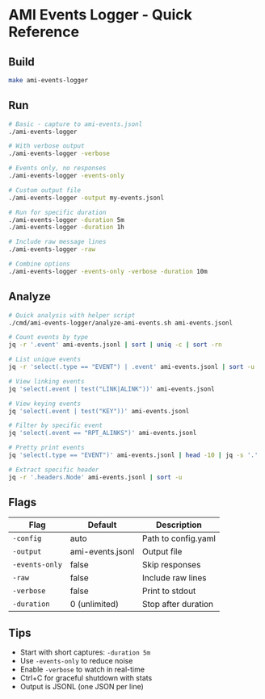# AMI Events Logger - Quick Reference

## Build
```bash
make ami-events-logger
```

## Run
```bash
# Basic - capture to ami-events.jsonl
./ami-events-logger

# With verbose output
./ami-events-logger -verbose

# Events only, no responses
./ami-events-logger -events-only

# Custom output file
./ami-events-logger -output my-events.jsonl

# Run for specific duration
./ami-events-logger -duration 5m
./ami-events-logger -duration 1h

# Include raw message lines
./ami-events-logger -raw

# Combine options
./ami-events-logger -events-only -verbose -duration 10m
```

## Analyze
```bash
# Quick analysis with helper script
./cmd/ami-events-logger/analyze-ami-events.sh ami-events.jsonl

# Count events by type
jq -r '.event' ami-events.jsonl | sort | uniq -c | sort -rn

# List unique events
jq -r 'select(.type == "EVENT") | .event' ami-events.jsonl | sort -u

# View linking events
jq 'select(.event | test("LINK|ALINK"))' ami-events.jsonl

# View keying events  
jq 'select(.event | test("KEY"))' ami-events.jsonl

# Filter by specific event
jq 'select(.event == "RPT_ALINKS")' ami-events.jsonl

# Pretty print events
jq 'select(.type == "EVENT")' ami-events.jsonl | head -10 | jq -s '.'

# Extract specific header
jq -r '.headers.Node' ami-events.jsonl | sort -u
```

## Flags
| Flag | Default | Description |
|------|---------|-------------|
| `-config` | auto | Path to config.yaml |
| `-output` | ami-events.jsonl | Output file |
| `-events-only` | false | Skip responses |
| `-raw` | false | Include raw lines |
| `-verbose` | false | Print to stdout |
| `-duration` | 0 (unlimited) | Stop after duration |

## Tips
- Start with short captures: `-duration 5m`
- Use `-events-only` to reduce noise
- Enable `-verbose` to watch in real-time
- Ctrl+C for graceful shutdown with stats
- Output is JSONL (one JSON per line)
